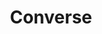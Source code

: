 ---
title: "Converse"
price: "$25"
image: "/assets/img/productfeatureimg3.jpg?nf_resize=fit&w=320"
description: "hand painted wooden earrings"
bestseller: false
sale: false
tags: ["Products" , "Shoes"]
---